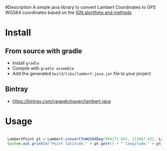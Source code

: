 #Description
A simple java library to convert Lambert Coordinates to GPS WGS84 coordinates based on the [IGN alorithms and methods](http://geodesie.ign.fr/contenu/fichiers/documentation/algorithmes/notice/NTG_71.pdf)

# Install
## From source with gradle
* Install `gradle`
* Compile with `gradle assemble`
* Add the generated `build/libs/lambert-java.jar` file to your project

## Bintray
* https://bintray.com/yageek/maven/lambert-java

# Usage

```java

 LambertPoint pt = Lambert.convertToWGS84Deg(994272.661, 113467.422, LambertZone.LambertI);
 System.out.println("Point latitude:" + pt.getY() + " longitude:" + pt.getX());
```